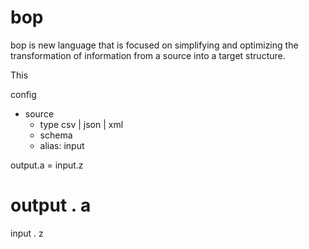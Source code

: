 # bop

bop is new language that is focused on simplifying and optimizing the transformation of information from a source into a target structure.

This

config
- source
    - type csv | json | xml
    - schema
    - alias: input


output.a = input.z

output
.
a
=
input
.
z